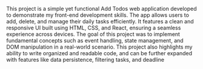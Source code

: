 This project is a simple yet functional Add Todos web application developed to demonstrate my front-end development skills. The app allows users to add, delete, and manage their daily tasks efficiently. It features a clean and responsive UI built using HTML, CSS, and React, ensuring a seamless experience across devices. The goal of this project was to implement fundamental concepts such as event handling, state management, and DOM manipulation in a real-world scenario. This project also highlights my ability to write organized and readable code, and can be further expanded with features like data persistence, filtering tasks, and deadline
